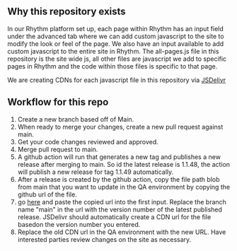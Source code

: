 ## Why this repository exists

In our Rhythm platform set up, each page within Rhythm has an input field under the advanced tab where we can add custom javascript to the site to modify the look or feel of the page. We also have an input available to add custom javascript to the entire site in Rhythm.
The all-pages.js file in this repository is the site wide js, all other files are javascript we add to specific pages in Rhythm and the code within those files is specific to that page.

We are creating CDNs for each javascript file in this repository via [JSDelivr](https://www.jsdelivr.com/github)

## Workflow for this repo

1. Create a new branch based off of Main.
2. When ready to merge your changes, create a new pull request against main.
3. Get your code changes reviewed and approved.
4. Merge pull request to main.
5. A github action will run that generates a new tag and publishes a new release after merging to main. So id the latest release is 1.1.48, the action will publish a new release for tag 1.1.49 automatically.
6. After a release is created by the github action, copy the file path blob from main that you want to update in the QA environment by copying the github url of the file.
7. go [here](https://www.jsdelivr.com/github) and paste the copied url into the first input. Replace the branch name "main" in the url with the version number of the latest published release. JSDelivr should automatically create a CDN url for the file basedon the version number you entered.
8. Replace the old CDN url in the QA environment with the new URL. Have interested parties review changes on the site as necessary.

